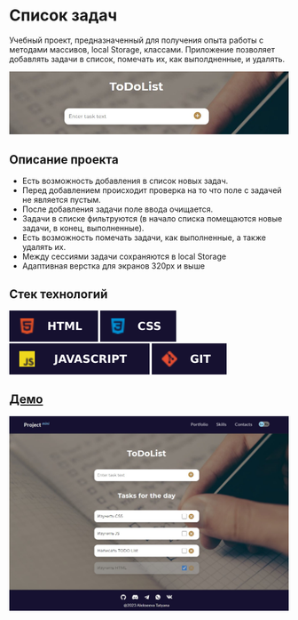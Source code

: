 # Список задач

Учебный проект, предназначенный для получения опыта работы с методами массивов, local Storage, классами. Приложение позволяет добавлять задачи в список, помечать их, как выполдненные, и удалять.

![demo](./public/images/todo.jpg)

## **Описание проекта**

* Есть возможность добавления в список новых задач.
* Перед добавлением происходит проверка на то что поле с задачей не является пустым.
* После добавления задачи поле ввода очищается.
* Задачи в списке фильтруются (в начало списка помещаются новые задачи, в конец, выполненные).
* Есть возможность помечать задачи, как выполненные, а также удалять их.
* Между сессиями задачи сохраняются в local Storage
* Адаптивная верстка для экранов 320px и выше

## **Стек технологий**
![HTML](./public/images/html.svg)
![CSS](./public/images/css.svg)
![JS](./public/images/js.svg)
![GIT](./public/images/git.svg)

## [**Демо**](https://alekseeva-t-v.github.io/todo/)
![demo](./public/images/demo.jpg)